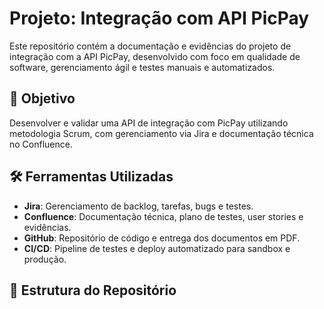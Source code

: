 # Projeto: Integração com API PicPay

Este repositório contém a documentação e evidências do projeto de integração com a API PicPay, desenvolvido com foco em qualidade de software, gerenciamento ágil e testes manuais e automatizados.

## 🧩 Objetivo

Desenvolver e validar uma API de integração com PicPay utilizando metodologia Scrum, com gerenciamento via Jira e documentação técnica no Confluence.

## 🛠️ Ferramentas Utilizadas

- **Jira**: Gerenciamento de backlog, tarefas, bugs e testes.
- **Confluence**: Documentação técnica, plano de testes, user stories e evidências.
- **GitHub**: Repositório de código e entrega dos documentos em PDF.
- **CI/CD**: Pipeline de testes e deploy automatizado para sandbox e produção.

## 📂 Estrutura do Repositório
